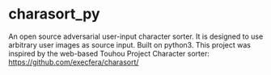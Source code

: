 # charasort_py
An open source adversarial user-input character sorter.  It is designed to use arbitrary user images as source input.  Built on python3. This project was inspired by the web-based Touhou Project Character sorter: https://github.com/execfera/charasort/
